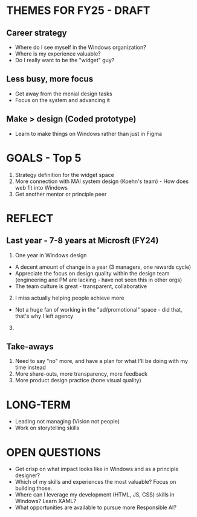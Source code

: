 # THEMES FOR FY25 - DRAFT

## Career strategy
- Where do I see myself in the Windows organization?
- Where is my experience valuable?
- Do I really want to be the "widget" guy?

## Less busy, more focus
- Get away from the menial design tasks
- Focus on the system and advancing it

## Make > design (Coded prototype)
- Learn to make things on Windows rather than just in Figma

# GOALS - Top 5
1. Strategy definition for the widget space
2. More connection with MAI system design (Koehn's team) - How does web fit into Windows
3. Get another mentor or principle peer

# REFLECT
## Last year - 7-8 years at Microsft (FY24)
1. One year in Windows design
  - A decent amount of change in a year (3 managers, one rewards cycle)
  - Appreciate the focus on design quality within the design team (engineering and PM are lacking - have not seen this in other orgs)
  - The team culture is great - transparent, collaborative
2. I miss actually helping people achieve more
  - Not a huge fan of working in the "ad/promotional" space - did that, that's why I left agency
3. 

## Take-aways
1. Need to say "no" more, and have a plan for what I'll be doing with my time instead
2. More share-outs, more transparency, more feedback
3. More product design practice (hone visual quality)

# LONG-TERM
- Leading not managing (Vision not people)
- Work on storytelling skills

# OPEN QUESTIONS
- Get crisp on what impact looks like in Windows and as a principle designer?
- Which of my skills and experiences the most valuable? Focus on building those.
- Where can I leverage my development (HTML, JS, CSS) skills in Windows? Learn XAML?
- What opportunities are available to pursue more Responsible AI?

